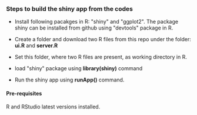 ### Steps to build the shiny app from the codes
* Install following pacakges in R: "shiny" and "ggplot2". The package shiny can be installed from github using "devtools" package in R.

* Create a folder and download two R files from this repo under the folder: **ui.R** and **server.R**

* Set this folder, where two R files are present, as working directory in R.

* load "shiny" package using **library(shiny)** command

* Run the shiny app using **runApp()** command.

####  Pre-requisites
R and RStudio latest versions installed.
